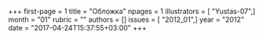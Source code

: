 +++
first-page = 1
title = "Обложка"
npages = 1
illustrators = [ "Yustas-07",]
month = "01"
rubric = ""
authors = []
issues = [ "2012_01",]
year = "2012"
date = "2017-04-24T15:37:55+03:00"
+++
